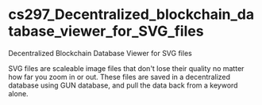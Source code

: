 # cs297_Decentralized_blockchain_database_viewer_for_SVG_files
Decentralized Blockchain Database Viewer for SVG files

SVG files are scaleable image files that don't lose their quality no matter how far you zoom in or out.
These files are saved in a decentralized database using GUN database, and pull the data back from a keyword alone. 
